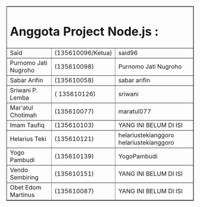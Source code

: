 <!DOCTYPE html>
<html>
<body>
<table border="1"><tr><td colspan="3" aligen="left">
<h1>Anggota Project Node.js : </h1>
</td></tr>
<tr><td>
Said </td><td>(135610096/Ketua)</td><td>said96
</td></tr>
<tr><td>
Purnomo Jati Nugroho </td><td>(135610098)</td><td>Purnomo Jati Nugroho
</td></tr>
<tr><td>
Sabar Arifin </td><td>(135610058)</td><td>sabar arifin
</td></tr>
<tr><td>
Sriwani P. Lemba </td><td>( 135610126)</td><td>sriwani
</td></tr>
<tr><td>
Mar'atul Chotimah </td><td>(135610077)</td><td>maratul077
</td></tr>
<tr><td>
Imam Taufiq </td><td>(135610103)</td><td>YANG INI BELUM DI ISI
</td></tr>
<tr><td>
Helarius Teki </td><td>(135610121)</td><td>helariustekianggoro
helariustekianggoro
</td></tr>
<tr><td>
Yogo Pambudi </td><td>(135610139)</td><td>YogoPambudi
</td></tr>
<tr><td>
Vendo Sembiring </td><td>(135610151)</td><td>YANG INI BELUM DI ISI
</td></tr>
<tr><td>
Obet Edom Martinus </td><td>(135610087)</td><td>YANG INI BELUM DI ISI
</tr></table>
</body>
</html>
